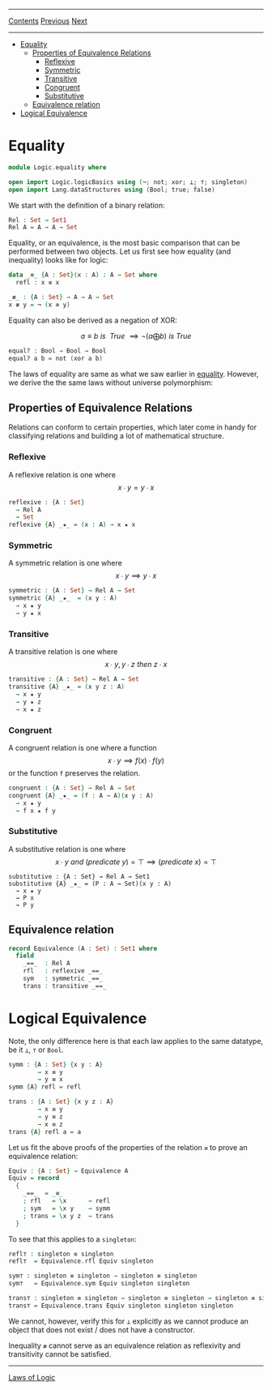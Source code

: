 ****
[Contents](contents.html)
[Previous](Logic.logicBasics.html)
[Next](Logic.laws.html)

<!-- START doctoc generated TOC please keep comment here to allow auto update -->
<!-- DON'T EDIT THIS SECTION, INSTEAD RE-RUN doctoc TO UPDATE -->
****

- [Equality](#equality)
  - [Properties of Equivalence Relations](#properties-of-equivalence-relations)
    - [Reflexive](#reflexive)
    - [Symmetric](#symmetric)
    - [Transitive](#transitive)
    - [Congruent](#congruent)
    - [Substitutive](#substitutive)
  - [Equivalence relation](#equivalence-relation)
- [Logical Equivalence](#logical-equivalence)

<!-- END doctoc generated TOC please keep comment here to allow auto update -->


# Equality

```agda
module Logic.equality where

open import Logic.logicBasics using (¬; not; xor; ⟂; ⊤; singleton)
open import Lang.dataStructures using (Bool; true; false)
```

We start with the definition of a binary relation:

```agda
Rel : Set → Set1
Rel A = A → A → Set
```

Equality, or an equivalence, is the most basic comparison that can be performed between two objects. Let us first see how equality (and inequality) looks like for logic:

```agda
data _≡_ {A : Set}(x : A) : A → Set where
  refl : x ≡ x

_≢_ : {A : Set} → A → A → Set
x ≢ y = ¬ (x ≡ y)
```

Equality can also be derived as a negation of XOR:

$$
a \equiv b ~is~ ~True~ \implies ¬ (a \bigoplus b) ~is~ True
$$

```agda
equal? : Bool → Bool → Bool
equal? a b = not (xor a b)
```

The laws of equality are same as what we saw earlier in [equality](Types.equality.html). However, we derive the the same laws without universe polymorphism:

## Properties of Equivalence Relations

Relations can conform to certain properties, which later come in handy for classifying relations and building a lot of mathematical structure.

### Reflexive

A reflexive relation is one where $$ x ∙ y = y ∙ x $$

```agda
reflexive : {A : Set}
  → Rel A
  → Set
reflexive {A} _★_ = (x : A) → x ★ x
```

### Symmetric

A symmetric relation is one where $$ x ∙ y ⟹ y ∙ x $$

```agda
symmetric : {A : Set} → Rel A → Set
symmetric {A} _★_  = (x y : A)
  → x ★ y
  → y ★ x
```

### Transitive

A transitive relation is one where $$ x ∙ y, y ∙ z ~then~ z ∙ x $$

```agda
transitive : {A : Set} → Rel A → Set
transitive {A} _★_ = (x y z : A)
  → x ★ y
  → y ★ z
  → x ★ z
```

### Congruent

A congruent relation is one where a function $$ x ∙ y ⟹ f(x) ∙ f(y) $$ or the function `f` preserves the relation.

```agda
congruent : {A : Set} → Rel A → Set
congruent {A} _★_ = (f : A → A)(x y : A)
  → x ★ y
  → f x ★ f y
```

### Substitutive

A substitutive relation is one where $$ x ∙ y ~and~ (predicate~ y) = ⊤ ⟹ (predicate~ x) = ⊤ $$

```lagda
substitutive : {A : Set} → Rel A → Set1
substitutive {A} _★_ = (P : A → Set)(x y : A)
  → x ★ y
  → P x
  → P y
```

## Equivalence relation

```agda
record Equivalence (A : Set) : Set1 where
  field
    _==_  : Rel A
    rfl   : reflexive _==_
    sym   : symmetric _==_
    trans : transitive _==_
```

# Logical Equivalence

Note, the only difference here is that each law applies to the same datatype, be it `⟂`, `⊤` or `Bool`.

```agda
symm : {A : Set} {x y : A}
        → x ≡ y
        → y ≡ x
symm {A} refl = refl
```

```agda
trans : {A : Set} {x y z : A}
        → x ≡ y
        → y ≡ z
        → x ≡ z
trans {A} refl a = a
```

Let us fit the above proofs of the properties of the relation `≡` to prove an equivalence relation:

```agda
Equiv : {A : Set} → Equivalence A
Equiv = record
  {
    _==_  = _≡_
    ; rfl   = \x      → refl
    ; sym   = \x y    → symm
    ; trans = \x y z  → trans
  }
```

To see that this applies to a `singleton`:

```agda
refl⊤ : singleton ≡ singleton
refl⊤  = Equivalence.rfl Equiv singleton

sym⊤ : singleton ≡ singleton → singleton ≡ singleton
sym⊤   = Equivalence.sym Equiv singleton singleton

trans⊤ : singleton ≡ singleton → singleton ≡ singleton → singleton ≡ singleton
trans⊤ = Equivalence.trans Equiv singleton singleton singleton
```

We cannot, however, verify this for `⟂` explicitly as we cannot produce an object that does not exist / does not have a constructor.

Inequality `≢` cannot serve as an equivalence relation as reflexivity and transitivity cannot be satisfied.

****
[Laws of Logic](./Logic.laws.html)

